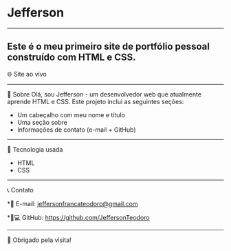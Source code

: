 # Jefferson
--------------------------------------------------
Este é o meu primeiro site de portfólio pessoal construído com HTML e CSS.
--------------

🌐 Site ao vivo

------------------------
📖 Sobre
Olá, sou Jefferson - um desenvolvedor web que atualmente aprende HTML e CSS.
Este projeto inclui as seguintes seções:
* Um cabeçalho com meu nome e título
* Uma seção sobre
* Informações de contato (e-mail + GitHub)

-------------------------------------------
🔧 Tecnologia usada

* HTML
* CSS
--------------------------
📞 Contato

*📧 E-mail: jeffersonfrancateodoro@gmail.com

*🧑💻 GitHub: https://github.com/JeffersonTeodoro

------------------------
🙏 Obrigado pela visita!